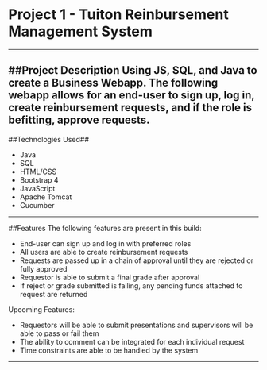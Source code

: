 # Project 1 - Tuiton Reinbursement Management System
---
##Project Description
**Using JS, SQL, and Java to create a Business Webapp.**
The following webapp allows for an end-user to sign up, log in, create reinbursement requests, and if the role is befitting, approve requests. 
---
##Technologies Used##
- Java
- SQL
- HTML/CSS
- Bootstrap 4
- JavaScript
- Apache Tomcat
- Cucumber
---
##Features
The following features are present in this build:
- End-user can sign up and log in with preferred roles
- All users are able to create reinbursement requests
- Requests are passed up in a chain of approval until they are rejected or fully approved
- Requestor is able to submit a final grade after approval
- If reject or grade submitted is failing, any pending funds attached to request are returned

Upcoming Features:
- Requestors will be able to submit presentations and supervisors will be able to pass or fail them
- The ability to comment can be integrated for each individual request
- Time constraints are able to be handled by the system

---

